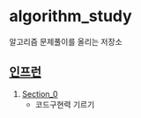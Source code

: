 # algorithm_study
알고리즘 문제풀이를 올리는 저장소

## [인프런](https://www.inflearn.com/)

1. [Section_0](https://github.com/shindoyeon/algorithm_study/tree/master/inflearn/section_0)
   - 코드구현력 기르기
